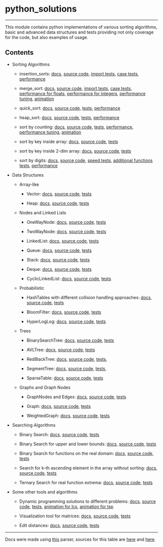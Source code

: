 # python_solutions

______________________________________________________________________

This module contains python implementations of various sorting algorithms,
basic and advanced data structures and tests providing not only coverage
for the code, but also examples of usage.

## Contents

- Sorting Algorithms

  - insertion_sorts:
    [docs](./insert_sort.md),
    [source code](../insert_sort.py),
    [import tests](../tests/test_insert_sort.py),
    [case tests](../tests/test_sorts_and_searches.py),
    [performance](../speed_tuning/sorts_for_floats.md)

  - merge_sort:
    [docs](./merge_sort.md),
    [source code](../merge_sort.py),
    [import tests](../tests/test_merge_sort.py),
    [case tests](../tests/test_sorts_and_searches.py),
    [performance for floats](../speed_tuning/sorts_for_floats.md),
    [performance for integers](../speed_tuning/sorts_for_integers.md),
    [performance tuning](../speed_tuning/merge_sort_tuning.md),
    [animation](../speed_tuning/README.md)

  - quick_sort:
    [docs](./quick_sort.md),
    [source code](../quick_sort.py),
    [tests](../tests/test_sorts_and_searches.py),
    [performance](../speed_tuning/sorts_for_floats.md)

  - heap_sort:
    [docs](./heap.md),
    [source code](../heap.py),
    [tests](../tests/test_sorts_and_searches.py),
    [performance](../speed_tuning/sorts_for_floats.md)

  - sort by counting:
    [docs](./count_sort.md),
    [source code](../count_sort.py),
    [tests](../tests/test_sorts_and_searches.py),
    [performance](../speed_tuning/sorts_for_integers.md),
    [performance tuning](../speed_tuning/count_sort_tuning.md),
    [animation](../speed_tuning/README.md)

  - sort by key inside array:
    [docs](./array_count_sort.md),
    [source code](../array_count_sort.py),
    [tests](../tests/test_sorts_and_searches.py)

  - sort by key inside 2-dim array:
    [docs](./two_dim_array_count_sort.md),
    [source code](../two_dim_array_count_sort.py),
    [tests](../tests/test_sorts_and_searches.py)

  - sort by digits:
    [docs](./digit_sort.md),
    [source code](../digit_sort.py),
    [speed tests](../tests/test_sorts_and_searches.py),
    [additional functions tests](../tests/test_digit_sort.py),
    [performance](../speed_tuning/sorts_for_integers.md)

- Data Structures

  - Array-like

    - Vector:
      [docs](./vector.md),
      [source code](../vector.py),
      [tests](../tests/test_vector.py)

    - Heap:
      [docs](./heap.md),
      [source code](../heap.py),
      [tests](../tests/test_heap.py)

  - Nodes and Linked Lists

    - OneWayNode:
      [docs](./Node.md),
      [source code](../Node.py),
      [tests](../tests/test_Node.py)

    - TwoWayNode:
      [docs](./DoubleNode.md),
      [source code](../DoubleNode.py),
      [tests](../tests/test_DoubleNode.py)

    - LinkedList:
      [docs](./LinkedList.md),
      [source code](../LinkedList.py),
      [tests](../tests/test_LinkedList.py)

    - Queue:
      [docs](./Queue.md),
      [source code](../Queue.py),
      [tests](../tests/test_Queue.py)

    - Stack:
      [docs](./Stack.md),
      [source code](../Stack.py),
      [tests](../tests/test_Stack.py)

    - Deque:
      [docs](./Deque.md),
      [source code](../Deque.py),
      [tests](../tests/test_Deque.py)

    - CyclicLinkedList:
      [docs](./CyclicLinkedList.md),
      [source code](../CyclicLinkedList.py),
      [tests](../tests/test_CyclicLinkedList.py)

  - Probabilistic

    - HashTables with different collision handling approaches:
      [docs](./hashtable.md),
      [source code](../hashtable.py),
      [tests](../tests/test_hashtable.py)

    - BloomFilter:
      [docs](./bloom_filter.md),
      [source code](../bloom_filter.py),
      [tests](../tests/test_bloom_filter.py)

    - HyperLogLog:
      [docs](./hyperloglog.md),
      [source code](../hyperloglog.py),
      [tests](../tests/test_hyperloglog.py)

  - Trees

    - BinarySearchTree:
      [docs](./bst.md),
      [source code](../bst.py),
      [tests](../tests/test_bst.py)

    - AVLTree:
      [docs](./avl_tree.md),
      [source code](../avl_tree.py),
      [tests](../tests/test_avl_tree.py)

    - RedBlackTree:
      [docs](./red_black_tree.md),
      [source code](../red_black_tree.py),
      [tests](../tests/test_red_black_tree.py),

    - SegmentTree:
      [docs](./segment_tree.md),
      [source code](../segment_tree.py),
      [tests](../tests/test_segment_tree.py),

    - SparseTable:
      [docs](./sparse_table.md),
      [source code](../sparse_table.py),
      [tests](../tests/test_sparse_table.py)

  - Graphs and Graph Nodes

    - GraphNodes and Edges:
      [docs](./graph_nodes.md),
      [source code](../graph_nodes.py),
      [tests](../tests/test_graph.py)

    - Graph:
      [docs](./graph.md),
      [source code](../graph.py),
      [tests](../tests/test_graph.py)

    - WeightedGraph:
      [docs](./weighted_graph.md),
      [source code](../weighted_graph.py),
      [tests](../tests/test_graph.py)

- Searching Algorithms

  - Binary Search:
    [docs](./bin_search.md),
    [source code](../bin_search.py),
    [tests](../tests/test_sorts_and_searches.py)

  - Binary Search for upper and lower bounds:
    [docs](./bounds.md),
    [source code](../bounds.py),
    [tests](../tests/test_sorts_and_searches.py)

  - Binary Search for functions on the real domain:
    [docs](./real_bin_search.md),
    [source code](../real_bin_search.py),
    [tests](../tests/test_sorts_and_searches.py)

  - Search for k-th ascending element in the array without sorting:
    [docs](./split_find.md),
    [source code](../split_find.py),
    [tests](../tests/test_sorts_and_searches.py)

  - Ternary Search for real function extrema:
    [docs](./ternary_search_extremum.md),
    [source code](../ternary_search_extremum.py),
    [tests](../tests/test_sorts_and_searches.py)

- Some other tools and algorithms

  - Dynamic programming solutions to different problems:
    [docs](./dynamic_programming.md),
    [source code](../dynamic_programming.py),
    [tests](../tests/test_dynamic_programming.py),
    [animation for lcs](../animations/dp_lcs.py),
    [animation for tsp](../animations/dp_tsp.py)

  - Visualization tool for matrices:
    [docs](./matrix_view.md),
    [source code](../matrix_view.py),
    [tests](../tests/test_sorts_and_searches.py)

  - Edit distances:
    [docs](./edit_distance.md),
    [source code](../edit_distance.py),
    [tests](../tests/test_edit_distance.py)

______________________________________________________________________

Docs were made using [this](./docs.py) parser, sources for this table are
[here](../__init__.py) and [here](../tests/__init__.py).
